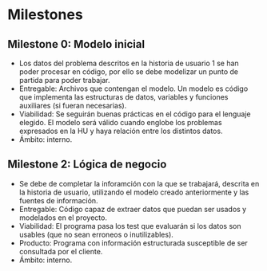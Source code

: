 # Milestones

## Milestone 0: Modelo inicial
- Los datos del problema descritos en la historia de usuario 1 se han poder procesar en código, por ello se debe modelizar un punto de partida para poder trabajar.
- Entregable: Archivos que contengan el modelo. Un modelo es código que implementa las estructuras de datos, variables y funciones auxiliares (si fueran necesarias).
- Viabilidad: Se seguirán buenas prácticas en el código para el lenguaje elegido. El modelo será válido cuando englobe los problemas expresados en la HU y haya relación entre los distintos datos.
- Ámbito: interno.

## Milestone 2: Lógica de negocio
- Se debe de completar la inforamción con la que se trabajará, descrita en la historia de usuario, utilizando el modelo creado anteriormente y las fuentes de información.
- Entregable: Código capaz de extraer datos que puedan ser usados y modelados en el proyecto.
- Viabilidad: El programa pasa los test que evaluarán si los datos son usables (que no sean erroneos o inutilizables).
- Producto: Programa con información estructurada susceptible de ser consultada por el cliente.
- Ámbito: interno.
